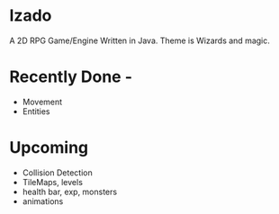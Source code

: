 # Izado
A 2D RPG Game/Engine Written in Java. Theme is Wizards and magic.


# Recently Done - 

* Movement
* Entities

# Upcoming

* Collision Detection
* TileMaps, levels
* health bar, exp, monsters
* animations
